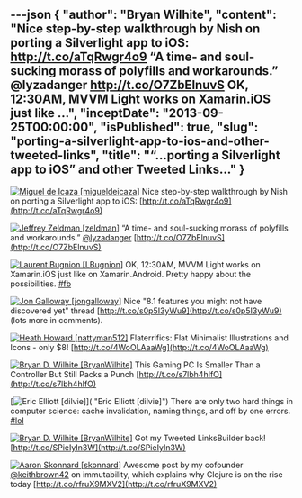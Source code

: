 ---json
{
  "author": "Bryan Wilhite",
  "content": "Nice step-by-step walkthrough by Nish on porting a Silverlight app to iOS: http://t.co/aTqRwgr4o9  “A time- and soul-sucking morass of polyfills and workarounds.” @lyzadanger http://t.co/O7ZbElnuvS  OK, 12:30AM, MVVM Light works on Xamarin.iOS just like ...",
  "inceptDate": "2013-09-25T00:00:00",
  "isPublished": true,
  "slug": "porting-a-silverlight-app-to-ios-and-other-tweeted-links",
  "title": "“…porting a Silverlight app to iOS” and other Tweeted Links…"
}
---

[<img alt="Miguel de Icaza [migueldeicaza]" src="https://songhay.blob.core.windows.net/shared-social-twitter/migueldeicaza.jpg">](http://t.co/NrWutH4j9m "Miguel de Icaza [migueldeicaza]") <span>Nice step-by-step walkthrough by Nish on porting a Silverlight app to iOS: [http://t.co/aTqRwgr4o9](http://t.co/aTqRwgr4o9)</span>

[<img alt="Jeffrey Zeldman [zeldman]" src="https://songhay.blob.core.windows.net/shared-social-twitter/zeldman.png">](http://t.co/DTN2fH5Q7F "Jeffrey Zeldman [zeldman]") <span>“A time- and soul-sucking morass of polyfills and workarounds.” [@lyzadanger](http://twitter.com/lyzadanger) [http://t.co/O7ZbElnuvS](http://t.co/O7ZbElnuvS)</span>

[<img alt="Laurent Bugnion [LBugnion]" src="https://songhay.blob.core.windows.net/shared-social-twitter/LBugnion.jpg">](http://t.co/xPoWCtXwce "Laurent Bugnion [LBugnion]") <span>OK, 12:30AM, MVVM Light works on Xamarin.iOS just like on Xamarin.Android. Pretty happy about the possibilities. [#fb](http://search.twitter.com/search?q=%23fb)</span>

[<img alt="Jon Galloway [jongalloway]" src="https://songhay.blob.core.windows.net/shared-social-twitter/jongalloway.jpeg">](http://t.co/yxzvrKls5h "Jon Galloway [jongalloway]") <span>Nice "8.1 features you might not have discovered yet" thread [http://t.co/s0p5I3yWu9](http://t.co/s0p5I3yWu9) (lots more in comments).</span>

[<img alt="Heath Howard [nattyman512]" src="https://songhay.blob.core.windows.net/shared-social-twitter/nattyman512.jpg">](http://t.co/UnovmrcbAZ "Heath Howard [nattyman512]") <span>Flaterrifics: Flat Minimalist Illustrations and Icons - only $8! [http://t.co/4WoOLAaaWg](http://t.co/4WoOLAaaWg)</span>

[<img alt="Bryan D. Wilhite [BryanWilhite]" src="https://songhay.blob.core.windows.net/shared-social-twitter/BryanWilhite.jpeg">](http://t.co/KevCQ5bvaW "Bryan D. Wilhite [BryanWilhite]") <span>This Gaming PC Is Smaller Than a Controller But Still Packs a Punch [http://t.co/s7lbh4hIfO](http://t.co/s7lbh4hIfO)</span>

[<img alt="Eric Elliott [dilvie]" src="https://songhay.blob.core.windows.net/shared-social-twitter/dilvie.png">]( "Eric Elliott [dilvie]") <span>There are only two hard things in computer science: cache invalidation, naming things, and off by one errors. [#lol](http://search.twitter.com/search?q=%23lol)</span>

[<img alt="Bryan D. Wilhite [BryanWilhite]" src="https://songhay.blob.core.windows.net/shared-social-twitter/BryanWilhite.jpeg">](http://t.co/KevCQ5bvaW "Bryan D. Wilhite [BryanWilhite]") <span>Got my Tweeted LinksBuilder back! [http://t.co/SPieIyIn3W](http://t.co/SPieIyIn3W)</span>

[<img alt="Aaron Skonnard [skonnard]" src="https://songhay.blob.core.windows.net/shared-social-twitter/skonnard.jpeg">](http://t.co/NIdxnR5MLd "Aaron Skonnard [skonnard]") <span>Awesome post by my cofounder [@keithbrown42](http://twitter.com/keithbrown42) on immutability, which explains why Clojure is on the rise today [http://t.co/rfruX9MXV2](http://t.co/rfruX9MXV2)</span>
